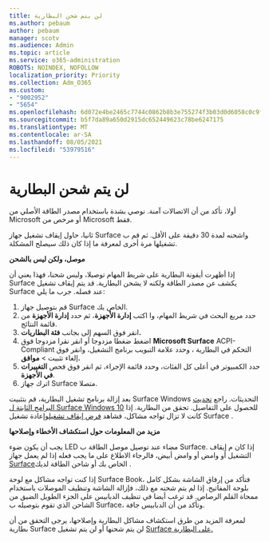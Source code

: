 ```yaml
---
title: لن يتم شحن البطارية
ms.author: pebaum
author: pebaum
manager: scotv
ms.audience: Admin
ms.topic: article
ms.service: o365-administration
ROBOTS: NOINDEX, NOFOLLOW
localization_priority: Priority
ms.collection: Adm_O365
ms.custom:
- "9002952"
- "5654"
ms.openlocfilehash: 6d072e4be2465c7744c0862b8b3e755274f3b03d0d6058c0c9f7bf23bef8abbd
ms.sourcegitcommit: b5f7da89a650d2915dc652449623c78be6247175
ms.translationtype: MT
ms.contentlocale: ar-SA
ms.lasthandoff: 08/05/2021
ms.locfileid: "53979516"
---
```

# <a name="battery-wont-charge"></a>لن يتم شحن البطارية

أولا، تأكد من أن الاتصالات آمنة. نوصي بشدة باستخدام مصدر الطاقة الأصلي من Microsoft أو مرخص من Microsoft فقط.

ثانيا، حاول إيقاف تشغيل جهاز Surface واشحنه لمدة 30 دقيقة على الأقل. ثم قم ب تشغيلها مرة أخرى لمعرفة ما إذا كان ذلك سيصلح المشكلة.

**موصل، ولكن ليس بالشحن**

إذا أظهرت أيقونة البطارية على شريط المهام توصيلا، وليس شحنا، فهذا يعني أن Surface يكشف عن مصدر الطاقة ولكنه لا يشحن البطارية. قد يتم إيقاف تشغيل Surface عند فصله. جرب ما يلي:

1. قم بتوصيل جهاز Surface الخاص بك.
2. حدد مربع البحث في شريط المهام، وا اكتب **إدارة الأجهزة**، ثم حدد **إدارة الأجهزة** من قائمة النتائج.
3. انقر فوق السهم إلى بجانب **فئة البطاريات.**
4. اضغط ضغطا مزدوجا أو انقر نقرا مزدوجا فوق  **Microsoft Surface** ACPI-Compliant التحكم في البطارية ، وحدد علامة التبويب برنامج التشغيل، وانقر فوق إلغاء تثبيت > **موافق.**
5. حدد الكمبيوتر في أعلى كل الفئات،  وحدد قائمة الإجراء، ثم انقر فوق فحص **التغييرات في الأجهزة**.
6. اترك جهاز Surface متصلا.

بعد إزالة برنامج تشغيل البطارية، قم بتثبيت Surface Windows التحديثات. راجع [تحديث البرامج الثابتة ل Surface Windows 10](https://support.microsoft.com/help/4023505) للحصول على التفاصيل. تحقق من البطارية. إذا كانت لا تزال تواجه مشاكل، فشاهد [فرض إيقاف تشغيل](https://support.microsoft.com/help/4036280/surface-force-a-shut-down-and-restart-your-surface)وإعادة تشغيل Surface .

**مزيد من المعلومات حول استكشاف الأخطاء وإصلاحها**

يجب أن يكون ضوء LED مضاء عند توصيل موصل الطاقة ب Surface. إذا كان م إيقاف التشغيل أو وامض أو وامض أبيض، فالرجاء الاطلاع على ما يجب فعله إذا لم يعمل جهاز [Surface](https://support.microsoft.com/help/4484763/surface-fix-issues-with-your-power-supply)الخاص بك أو شاحن الطاقة لديك . 

إذا كنت تواجه مشاكل مع لوحة Surface Book، فتأكد من إرفاق الشاشة بشكل كامل بلوحة المفاتيح. إذا لم يتم شحنه مع ذلك، فإزالة الشاشة وتنظيف الموصلات باستخدام ممحاة القلم الرصاص. قد ترغب أيضا في تنظيف الدبابيس على الجزء الطويل الضيق من الشاحن الذي تقوم بتوصيله ب Surface، وتأكد من أن الدبابيس جافة.

لمعرفة المزيد من طرق استكشاف مشاكل البطارية وإصلاحها، يرجى التحقق من أن بطارية Surface لن يتم شحنها أو لن يتم تشغيل [Surface على البطارية.](https://support.microsoft.com/help/4023536/surface-surface-battery-wont-charge)
